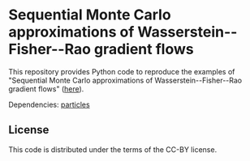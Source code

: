 # Sequential Monte Carlo approximations of Wasserstein--Fisher--Rao gradient flows

This repository provides Python code to reproduce the examples of "Sequential Monte Carlo approximations of Wasserstein--Fisher--Rao gradient flows"
([here](https://arxiv.org/abs/2506.05905)).

Dependencies: [particles](https://github.com/nchopin/particles/tree/master)

## License 
This code is distributed under the terms of the CC-BY license.
